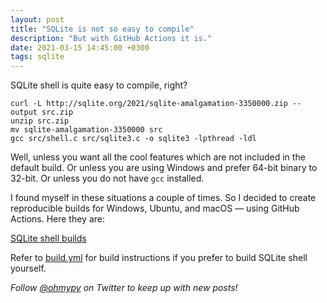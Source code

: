 ```yaml
---
layout: post
title: "SQLite is not so easy to compile"
description: "But with GitHub Actions it is."
date: 2021-03-15 14:45:00 +0300
tags: sqlite
---
```


SQLite shell is quite easy to compile, right?

```
curl -L http://sqlite.org/2021/sqlite-amalgamation-3350000.zip --output src.zip
unzip src.zip
mv sqlite-amalgamation-3350000 src
gcc src/shell.c src/sqlite3.c -o sqlite3 -lpthread -ldl
```

Well, unless you want all the cool features which are not included in the default build. Or unless you are using Windows and prefer 64-bit binary to 32-bit. Or unless you do not have `gcc` installed.

I found myself in these situations a couple of times. So I decided to create reproducible builds for Windows, Ubuntu, and macOS — using GitHub Actions. Here they are:

<p class="big"><a href="https://github.com/nalgeon/sqlite/releases/latest">SQLite shell builds</a></p>

Refer to [build.yml](https://github.com/nalgeon/sqlite/blob/main/.github/workflows/build.yml) for build instructions if you prefer to build SQLite shell yourself.

_Follow [@ohmypy](https://twitter.com/ohmypy) on Twitter to keep up with new posts!_
